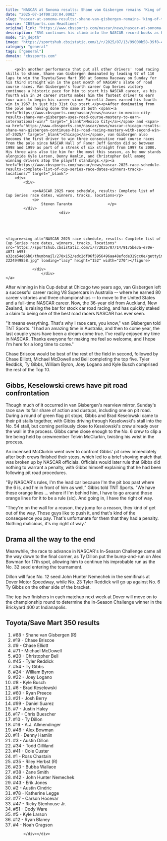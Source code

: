 ```yaml
---
title: "NASCAR at Sonoma results: Shane van Gisbergen remains 'King of the Road' with third straight road course win"
date: "2025-07-14T00:20:04.000Z"
slug: "nascar-at-sonoma-results:-shane-van-gisbergen-remains-'king-of-the-road'-with-third-straight-road-course-win"
source: "CBSSports.com Headlines"
original_link: "https://www.cbssports.com/nascar/news/nascar-at-sonoma-results-shane-van-gisbergen-remains-king-of-the-road-with-third-straight-road-course-win/"
description: "SVG continues his climb into the NASCAR record books as he dominated on yet another road course"
mode: "in_depth"
image: "https://sportshub.cbsistatic.com/i/r/2025/07/13/99000b58-39f8-429a-9a7f-cc0bec0179af/thumbnail/1200x675/cfd1688a23b43dddc93998e389a1f401/gettyimages-2224964022.jpg"
category: "general"
tags: ["general"]
domain: "cbssports.com"
---
```

<div id="readability-page-1" class="page"><div>
        
        
                            
                
        <p>In another performance that put all other drivers' road racing skills to shame, Shane van Gisbergen dominated by leading 97 of 110 laps to win the Toyota/Save Mart 350 at Sonoma Raceway on Sunday for his third straight win in the past month of NASCAR's slate of road course races. Van Gisbergen's fourth career Cup Series victory continues a historic pace for him to start his NASCAR career, as his fourth win in 34 career starts makes him the fastest driver to earn four wins to begin his career since Parnelli Jones earned his fourth win in 1967 in just his 31st Cup start.</p><p>After dominating from the pole and having done the same at both <span><a href="https://www.cbssports.com/nascar/news/nascar-in-mexico-city-results-shane-van-gisbergen-uses-road-course-mastery-to-earn-international-win/" target="_blank">Mexico City</a></span> and <span><a href="https://www.cbssports.com/nascar/news/nascar-chicago-results-shane-van-gisbergen-continues-his-road-racing-mastery-with-second-win-of-2025/" target="_blank">Chicago</a></span>, van Gisbergen also becomes the first driver to win three consecutive road course races from the pole since NASCAR Hall of Famer Jeff Gordon did so between 1998 and 1999 as part of a streak of six straight from 1997 to 2000. His three wins also tie him for the most this season, as he now stands alongside Kyle Larson, Denny Hamlin, and Christopher Bell among winning drivers atop the playoff standings.</p><a href="https://www.cbssports.com/nascar/news/nascar-2025-race-schedule-results-complete-list-of-cup-series-race-dates-winners-tracks-locations/" target="_blank">
        <div>
            <div>
                
                <p>NASCAR 2025 race schedule, results: Complete list of Cup Series race dates, winners, tracks, locations</p>
                <p>
                    Steven Taranto                </p>
            </div>
                            <div>
                            
                                                    
                
                        
                                    
    <figure><img alt="NASCAR 2025 race schedule, results: Complete list of Cup Series race dates, winners, tracks, locations" src="https://sportshub.cbsistatic.com/i/r/2025/07/14/9175be3a-e70e-4071-b95f-a32ce54e66b6/thumbnail/270x152/edc2df06f5956496aa48efcde319cc0e/gettyimages-2224949858.jpg" loading="lazy" height="152" width="270"></figure>
                        
                </div>
                    </div>
    </a>
<p>After winning in his Cup debut at Chicago two years ago, van Gisbergen left a successful career racing V8 Supercars in Australia -- where he earned 80 career victories and three championships -- to move to the United States and a full-time NASCAR career. Now, the 36-year old from Auckland, New Zealand, is raising the bar for stock car road racing, and has quickly staked a claim to being one of the best road racers NASCAR has ever seen.</p><p>"It means everything. That's why I race cars, you know," van Gisbergen told TNT Sports. "I had an amazing time in Australia, and then to come year, the last couple years have been a dream come true. I've really enjoyed my time in NASCAR. Thanks everyone for making me feel so welcome, and I hope I'm here for a long time to come."</p>
        

<p>Chase Briscoe would be best of the rest of the field in second, followed by Chase Elliott, Michael McDowell and Bell completing the top five. Tyler Reddick, Ty Gibbs, William Byron, Joey Logano and Kyle Busch comprised the rest of the Top 10.</p><h2>Gibbs, Keselowski crews have pit road confrontation</h2><p>Though much of it occurred in van Gisbergen's rearview mirror, Sunday's race saw its fair share of action and dustups, including one on pit road. During a round of green flag pit stops, Gibbs and Brad Keselowski came to their pit stalls together, with Gibbs driving through Keselowski's stall into the No. 54 stall, but coming perilously close to Keselowski's crew already over the wall in the process. Gibbs came close enough to the No. 6 crew to clip a tire being held by crewmember Telvin McClurkin, twisting his wrist in the process.</p><p>An incensed McClurkin went over to confront Gibbs' pit crew immediately after both crews finished their stops, which led to a brief shoving match that was broken up by NASCAR officials. Officials would later rule that Gibbs did nothing to warrant a penalty, with Gibbs himself explaining that he had been following pit road procedures.</p>
        


<p>"By NASCAR's rules, I'm the lead car because I'm the pit box past where the 6 is, and I'm in front of him as well," Gibbs told TNT Sports. "We have these orange lines ... where if I'm behind him, I have to go around those orange lines for it to be a rule (sic). And going in, I have the right of way.</p><p>"They're on the wall for a reason, they jump for a reason, they kind of get out of the way. Those guys like to push it, and that's kind of the consequence you pay. That's unfortunate for them that they had a penalty. Nothing malicious, it's my right of way."</p><h2>Drama all the way to the end</h2><p>Meanwhile, the race to advance in NASCAR's In-Season Challenge came all the way down to the final corner, as Ty Dillon put the bump-and-run on Alex Bowman for 17th spot, allowing him to continue his improbable run as the No. 32 seed entering the tournament.&nbsp;</p>
        

<p>Dillon will face No. 12 seed John Hunter Nemechek in the semifinals at Dover Motor Speedway, while No. 23 Tyler Reddick will go up against No. 6 Ty Gibbs on the other side of the bracket.&nbsp;</p><p>The top two finishers in each matchup next week at Dover will move on to the championship round to determine the In-Season Challenge winner in the Brickyard 400 at Indianapolis.</p>
<h2>Toyota/Save Mart 350 results</h2><ol><li>#88 - Shane van Gisbergen (R)</li><li>#19 - Chase Briscoe</li><li>#9 - Chase Elliott</li><li>#71 - Michael McDowell</li><li>#20 - Christopher Bell</li><li>#45 - Tyler Reddick</li><li>#54 - Ty Gibbs</li><li>#24 - William Byron</li><li>#22 - Joey Logano</li><li>#8 - Kyle Busch</li><li>#6 - Brad Keselowski</li><li>#60 - Ryan Preece</li><li>#21 - Josh Berry</li><li>#99 - Daniel Suarez</li><li>#7 - Justin Haley</li><li>#17 - Chris Buescher</li><li>#10 - Ty Dillon</li><li>#16 - A.J. Allmendinger</li><li>#48 - Alex Bowman</li><li>#11 - Denny Hamlin</li><li>#3 - Austin Dillon</li><li>#34 - Todd Gilliland</li><li>#41 - Cole Custer</li><li>#1 - Ross Chastain</li><li>#35 - Riley Herbst (R)</li><li>#23 - Bubba Wallace</li><li>#38 - Zane Smith</li><li>#42 - John Hunter Nemechek</li><li>#43 - Erik Jones</li><li>#2 - Austin Cindric</li><li>#78 - Katherine Legge</li><li>#77 - Carson Hocevar</li><li>#47 - Ricky Stenhouse Jr.</li><li>#51 - Cody Ware</li><li>#5 - Kyle Larson</li><li>#12 - Ryan Blaney</li><li>#4 - Noah Gragson</li></ol>


        
            </div></div>